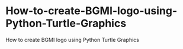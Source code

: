 # How-to-create-BGMI-logo-using-Python-Turtle-Graphics
How to create BGMI logo using Python Turtle Graphics

